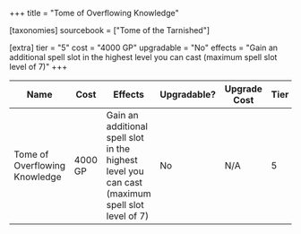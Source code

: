 +++
title = "Tome of Overflowing Knowledge"

[taxonomies]
sourcebook = ["Tome of the Tarnished"]

[extra]
tier = "5"
cost = "4000 GP"
upgradable = "No"
effects = "Gain an additional spell slot in the highest level you can cast (maximum spell slot level of 7)"
+++

| Name                          | Cost    | Effects                                                                                           | Upgradable? | Upgrade Cost | Tier |
| ----------------------------- | ------- | ----------------------------------------------------------------------------------------------- | ----------- | ------------ | ---- |
| Tome of Overflowing Knowledge | 4000 GP | Gain an additional spell slot in the highest level you can cast (maximum spell slot level of 7) | No | N/A | 5 |
